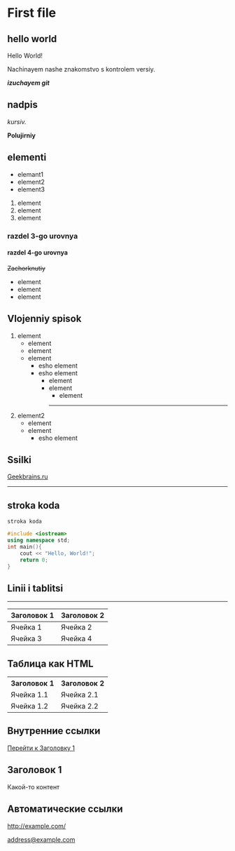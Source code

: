 # First file 

## hello world

Hello World!

Nachinayem nashe znakomstvo s kontrolem versiy.

***izuchayem git***

## nadpis

*kursiv.*

**Polujirniy**

## elementi

* elemant1
* element2
* element3

1. element
2. element
3. element

### razdel 3-go urovnya

#### razdel 4-go urovnya

~~Zachorknutiy~~

- element
- element
- element

## Vlojenniy spisok

1. element
    - element
    - element
    - element
        - esho element
        - esho element
            * element
            * element
                - element
                ---
2. element2
    - element
    - element
        - esho element

## Ssilki

[Geekbrains.ru](https://www.gb.ru)

---

## stroka koda

`stroka koda`

```c++
#include <iostream>
using namespace std;
int main(){
    cout << "Hello, World!";
    return 0;
}
```

## Linii i tablitsi

---
| Заголовок 1 | Заголовок 2 |
| ----------- | ----------- |
| Ячейка 1    | Ячейка 2   |
| Ячейка 3    | Ячейка 4   |


## Таблица как HTML
<table>
    <tr>
        <th>Заголовок 1</th>
        <th>Заголовок 2</th>
    </tr>
    <tr>
        <td>Ячейка 1.1</td>
        <td>Ячейка 2.1</td>
    </tr>
    <tr>
        <td>Ячейка 1.2</td>
        <td>Ячейка 2.2</td>
    </tr>
</table>



## Внутренние ссылки
[Перейти к Заголовку 1](#title1)

## <a id="title1">Заголовок 1</a>
Какой-то контент

## Автоматические ссылки

<http://example.com/>

<address@example.com>